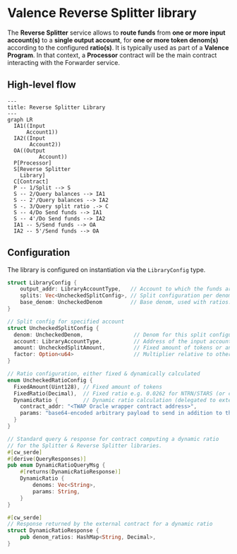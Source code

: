 # Valence Reverse Splitter library

The **Reverse Splitter** service allows to **route funds** from **one or more input account(s)** to a **single output account**, for **one or more token denom(s)** according to the configured **ratio(s)**. It is typically used as part of a **Valence Program**. In that context, a **Processor** contract will be the main contract interacting with the Forwarder service.

## High-level flow

```mermaid
---
title: Reverse Splitter Library
---
graph LR
  IA1((Input
      Account1))
  IA2((Input
       Account2))
  OA((Output
		  Account))
  P[Processor]
  S[Reverse Splitter
    Library]
  C[Contract]
  P -- 1/Split --> S
  S -- 2/Query balances --> IA1
  S -- 2'/Query balances --> IA2
  S -. 3/Query split ratio .-> C
  S -- 4/Do Send funds --> IA1
  S -- 4'/Do Send funds --> IA2
  IA1 -- 5/Send funds --> OA
  IA2 -- 5'/Send funds --> OA
```

## Configuration

The library is configured on instantiation via the `LibraryConfig` type.

```rust
struct LibraryConfig {
    output_addr: LibraryAccountType,   // Account to which the funds are sent.
    splits: Vec<UncheckedSplitConfig>, // Split configuration per denom.
    base_denom: UncheckedDenom         // Base denom, used with ratios.
}

// Split config for specified account
struct UncheckedSplitConfig {
  denom: UncheckedDenom,                // Denom for this split configuration (either native or CW20).
  account: LibraryAccountType,          // Address of the input account for this split config.
  amount: UncheckedSplitAmount,         // Fixed amount of tokens or an amount defined based on a ratio.
  factor: Option<u64>                   // Multiplier relative to other denoms (only used if a ratio is specified).
}

// Ratio configuration, either fixed & dynamically calculated
enum UncheckedRatioConfig {
  FixedAmount(Uint128), // Fixed amount of tokens
  FixedRatio(Decimal),  // Fixed ratio e.g. 0.0262 for NTRN/STARS (or could be another arbitrary ratio)
  DynamicRatio {        // Dynamic ratio calculation (delegated to external contract)
	contract_addr: "<TWAP Oracle wrapper contract address>",
    params: "base64-encoded arbitrary payload to send in addition to the denoms"
  }
}

// Standard query & response for contract computing a dynamic ratio
// for the Splitter & Reverse Splitter libraries.
#[cw_serde]
#[derive(QueryResponses)]
pub enum DynamicRatioQueryMsg {
    #[returns(DynamicRatioResponse)]
    DynamicRatio {
        denoms: Vec<String>,
        params: String,
    }
}

#[cw_serde]
// Response returned by the external contract for a dynamic ratio
struct DynamicRatioResponse {
    pub denom_ratios: HashMap<String, Decimal>,
}
```
